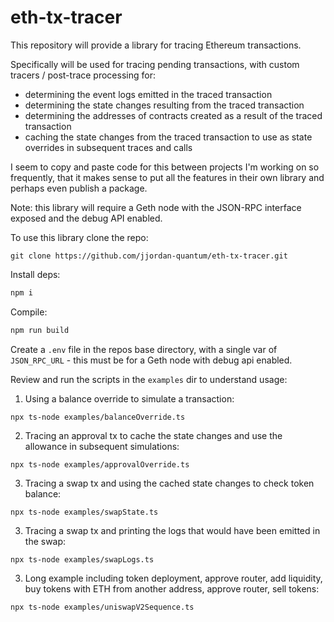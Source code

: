 # eth-tx-tracer

This repository will provide a library for tracing Ethereum transactions. 

Specifically will be used for tracing pending transactions, with custom tracers / post-trace processing for:
- determining the event logs emitted in the traced transaction
- determining the state changes resulting from the traced transaction
- determining the addresses of contracts created as a result of the traced transaction
- caching the state changes from the traced transaction to use as state overrides in subsequent traces and calls

I seem to copy and paste code for this between projects I'm working on so frequently, that it makes sense to put all the features in their own library and perhaps even publish a package.

Note: this library will require a Geth node with the JSON-RPC interface exposed and the debug API enabled.

To use this library clone the repo:

```shell
git clone https://github.com/jjordan-quantum/eth-tx-tracer.git
```

Install deps:

```typescript
npm i
```

Compile:

```typescript
npm run build
```

Create a `.env` file in the repos base directory, with a single var of `JSON_RPC_URL` - this must be for a Geth node with debug api enabled.

Review and run the scripts in the `examples` dir to understand usage:

1. Using a balance override to simulate a transaction:

```shell
npx ts-node examples/balanceOverride.ts
```

2. Tracing an approval tx to cache the state changes and use the allowance in subsequent simulations:

```shell
npx ts-node examples/approvalOverride.ts
```

3. Tracing a swap tx and using the cached state changes to check token balance:

```shell
npx ts-node examples/swapState.ts
```

3. Tracing a swap tx and printing the logs that would have been emitted in the swap:

```shell
npx ts-node examples/swapLogs.ts
```

3. Long example including token deployment, approve router, add liquidity, buy tokens with ETH from another address, approve router, sell tokens:

```shell
npx ts-node examples/uniswapV2Sequence.ts
```
